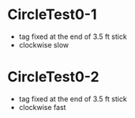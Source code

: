 # CircleTest0-1
- tag fixed at the end of 3.5 ft stick
- clockwise slow 

# CircleTest0-2
- tag fixed at the end of 3.5 ft stick
- clockwise fast